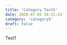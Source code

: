 ```yaml
---
title: 'Category Test5'
date: 2020-07-02 16:21:13
category: 'category5'
draft: false
---
```


Test1
